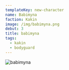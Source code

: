 ```yaml
---
templateKey: new-character
name: Babimyna
faction: Kakin
image: /img/babimyna.png
debut: 3
title: babimyna
tags:
  - kakin
  - bodyguard
---
```


![babimyna](/img/babimyna.png)
